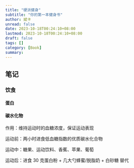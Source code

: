 ```yaml
---
title: "硬派健身"
subtitle: "你的第一本健身书"
author: 斌卡
unread: false
date: 2023-10-18T00:24:10+08:00
lastmod: 2023-10-18T00:24:10+08:00
draft: false
tags: []
category: [Book]
summary: 
---
```


## 笔记

### 饮食

#### 蛋白

#### 碳水化物

作用：维持运动时的血糖浓度，保证运动表现

运动前：两小时进食低血糖指数的优质碳水化合物

运动中：糖果、运动饮料、香蕉、苹果、葡萄

运动后：进食 30 克蛋白粉  + 几大勺蜂蜜/脱脂奶 + 白砂糖 替代